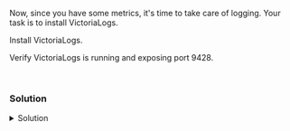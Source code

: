Now, since you have some metrics, it's time to take care of logging. Your task is to install VictoriaLogs.

Install VictoriaLogs.

Verify VictoriaLogs is running and exposing port 9428.

<br>

### Solution
<details>
<summary>Solution</summary>
Create the directory where we will install Node Exporter.

Download and unpackage a current version of VictoriaLogs.

```plain
wget https://github.com/VictoriaMetrics/VictoriaLogs/releases/download/v1.28.0/victoria-logs-linux-amd64-v1.28.0.tar.gz
tar xvfz victoria-logs-linux-amd64-v1.28.0.tar.gz
```{{exec}}

Start VictoriaLogs
```plain
nohup ./victoria-logs-prod &
```{{exec}}


Install the Grafana plugin for VictoriLogs and restart the server

```plain
grafana-cli plugins install victoriametrics-logs-datasource
systemctl restart grafana-server
```{{exec}}

Next, we need to install promtail to gather the information from the server.

```plain
apt install promtail
```{{exec}}

On Debian/Ubuntu, the logging is done in the file syslog not messages.
We need to change this in the configuration of promtail.

```plain
sed -i 's/messages/syslog/' /etc/promtail/config.yml
```{{exec}}

One problem that will occur is that promtail will not be able to read the syslog file. Let's fix this.

```plain
cd /var/
apt install acl
setfacl -R -m u:promtail:rX log
setfacl -R -m d:u:promtail:rX log
systemctl start promtail
```{{exec}}

We need to change the url of the client where promtail will send the data.

```plain
sed -i '/http\:\/\/localhost\:3100\/loki\/api\/v1\/push/c \- url\: http\:\/\/127\.0\.0\.1\:9428\/insert\/loki\/api\/v1\/push' /etc/promtail/config.yml
systemctl restart promtail
```{{exec}}

What data can you see exposed? Don't worry if it's not well formatted for you to process, it's in the correct configuration for Prometheus to scrape.

</details>